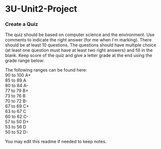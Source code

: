 # 3U-Unit2-Project

### Create a Quiz
The quiz should be based on computer science and the environment. Use comments to indicate the right answer (for me when I'm marking). There should be at least 10 questions. The questions should have multiple choice (at least one question must have at least two right answers) and fill in the blank. Keep score of the quiz and give a letter grade at the end using the grade range below:  
  
The following ranges can be found here:  
90 to 100     A+  
85 to 89      A  
80 to 84      A-  
77 to 79      B+  
73 to 76      B  
70 to 72      B-  
67 to 69      C+  
63 to 67      C  
60 to 62      C-  
57 to 50      D+  
53 to 56      D  
50 to 52      D-  
  
You may edit this readme if needed to keep notes.

